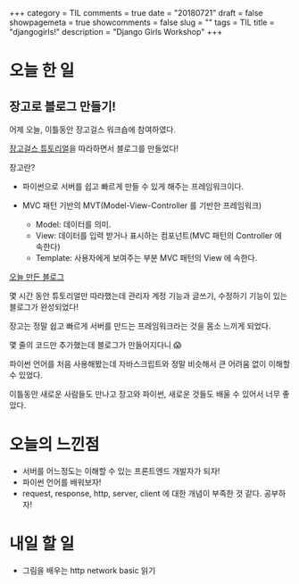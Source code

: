 +++
category = TIL
comments = true
date = "20180721"
draft = false 
showpagemeta = true
showcomments = false
slug = ""
tags = TIL
title = "djangogirls!"
description = "Django Girls Workshop"
+++

# 오늘 한 일

## 장고로 블로그 만들기!

어제 오늘, 이틀동안 장고걸스 워크숍에 참여하였다.

[장고걸스 튜토리얼](https://tutorial.djangogirls.org/ko/)을 따라하면서 블로그를 만들었다!

장고란?

- 파이썬으로 서버를 쉽고 빠르게 만들 수 있게 해주는 프레임워크이다.

- MVC 패턴 기반의 MVT(Model-View-Controller 를 기반한 프레임워크)
  - Model: 데이터를 의미.
  - View: 데이터를 입력 받거나 표시하는 컴포넌트(MVC 패턴의 Controller 에 속한다)
  - Template: 사용자에게 보여주는 부분 MVC 패턴의 View 에 속한다.

[오늘 만든 블로그](http://koobohyeon.pythonanywhere.com/)

몇 시간 동안 튜토리얼만 따라했는데 관리자 계정 기능과 글쓰기, 수정하기 기능이 있는 블로그가 완성되었다!

장고는 정말 쉽고 빠르게 서버를 만드는 프레임워크라는 것을 몸소 느끼게 되었다.

몇 줄의 코드만 추가했는데 블로그가 만들어지다니 😱

파이썬 언어를 처음 사용해봤는데 자바스크립트와 정말 비슷해서 큰 어려움 없이 이해할 수 있었다.

이틀동안 새로운 사람들도 만나고 장고와 파이썬, 새로운 것들도 배울 수 있어서 너무 좋았다.

# 오늘의 느낀점

- 서버를 어느정도는 이해할 수 있는 프론트엔드 개발자가 되자!
- 파이썬 언어를 배워보자!
- request, response, http, server, client 에 대한 개념이 부족한 것 같다. 공부하자!

# 내일 할 일

- 그림을 배우는 http network basic 읽기
